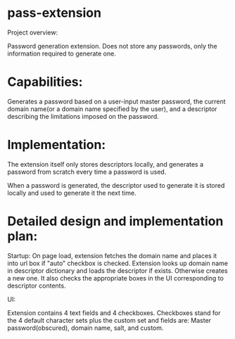 pass-extension
==============

Project overview:

Password generation extension. Does not store any passwords, only the 
information required to generate one.

Capabilities:
=============

Generates a password based on a user-input master password, 
the current domain name(or a domain name specified by the user),
and a descriptor describing the limitations imposed on the password.


Implementation:
===============

The extension itself only stores descriptors  locally, and generates a password 
from scratch every time a password is used.

When a password is generated, the descriptor used to generate it is 
stored locally and used to generate it the next time.


Detailed design and implementation plan:
========================================

Startup:
On page load, extension fetches the domain name and places it into url box if "auto" checkbox is 
checked. Extension looks up domain name in descriptor dictionary and loads the descriptor if exists.
Otherwise creates a new one. It also checks the appropriate boxes in the UI corresponding to 
descriptor contents.

UI:

Extension contains 4 text fields and 4 checkboxes. Checkboxes stand for the 4 default character sets
plus the custom set and fields are: Master password(obscured), domain name, salt, and custom.






